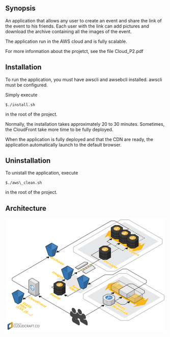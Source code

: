 ## Synopsis

An application that allows any user to create an event and share the link of the event to his friends. Each user with the link can add pictures and download the archive containing all the images of the event.

The application run in the AWS cloud and is fully scalable.

For more information about the projetct, see the file Cloud_P2.pdf

## Installation

To run the application, you must have awscli and awsebcli installed. awscli must be configured.

Simply execute

    $./install.sh

in the root of the project.

Normally, the installation takes approximately 20 to 30 minutes. Sometimes, the CloudFront take more time to be fully deployed.

When the application is fully deployed and that the CDN are ready, the application automatically launch to the default browser.

## Uninstallation

To unistall the application, execute

    $./aws\_clean.sh

in the root of the project.

## Architecture

![alt tag](/pics/Arch.png?raw=true "Architecture")

